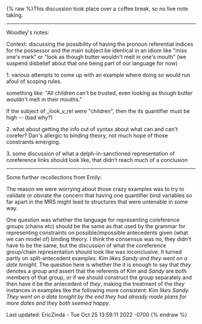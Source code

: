{% raw %}This discussion took place over a coffee break, so no live note taking.

* * *

Woodley's notes:

Context: discussing the possibility of having the pronoun referential
indices for the possessor and the main subject be identical in an idiom
like "miss one's mark" or "look as though butter wouldn't melt in one's
mouth" (we suspend disbelief about that one being part of our language
for now)

1\. various attempts to come up with an example where doing so would run
afoul of scoping rules.

something like: "All children can't be trusted, even looking as though
butter wouldn't melt in their mouths."

If the subject of \_look\_v\_rel were "children", then the its
quantifier must be high -- (bad why?)

2\. what about getting the info out of syntax about what can and can't
corefer? Dan's allergic to binding theory, not much hope of those
constraints emerging.

3\. some discussion of what a delph-in-sanctioned representation of
coreference links should look like, that didn't reach much of a
conclusion

* * *

Some further recollections from Emily:

The reason we were worrying about those crazy examples was to try to
validate or obviate the concern that having one quantifier bind
variables so far apart in the MRS might lead to structures that were
untenable in some way.

One question was whether the language for representing coreference
groups (chains etc) should be the same as that used by the grammar for
representing constraints on possible/impossible antecedents given (what
we can model of) binding theory. I think the consensus was no, they
didn't have to be the same, but the discussion of what the coreference
group/chain representation should look like was inconclusive. It turned
partly on split-antecedent examples: *Kim likes Sandy and they went on a
date tonight.* The question here is whether the it is enough to say that
*they* denotes a group and assert that the referents of *Kim* and
*Sandy* are both members of that group, or if we should construct the
group separately and then have it be the antecedent of *they*, making
the treatment of the *they* instances in examples like the following
more consistent: *Kim likes Sandy. They went on a date tonight by the
end they had already made plans for more dates and they both seemed
happy.*

Last updated: EricZinda - Tue Oct 25 13:59:11 2022 -0700
{% endraw %}